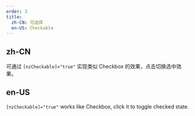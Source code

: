 ```yaml
---
order: 3
title:
  zh-CN: 可选择
  en-US: Checkable
---
```


## zh-CN

可通过 `[nzCheckable]="true"` 实现类似 Checkbox 的效果，点击切换选中效果。

## en-US

`[nzCheckable]="true"` works like Checkbox, click it to toggle checked state.


